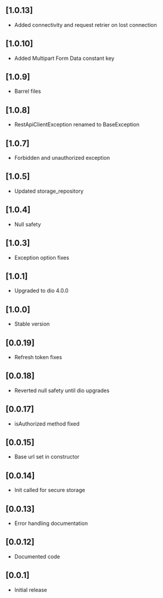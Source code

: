 ## [1.0.13] 
* Added connectivity and request retrier on lost connection
## [1.0.10] 
* Added Multipart Form Data constant key
## [1.0.9] 
* Barrel files
## [1.0.8] 
* RestApiClientException renamed to BaseException
## [1.0.7] 
* Forbidden and unauthorized exception
## [1.0.5] 
* Updated storage_repository
## [1.0.4] 
* Null safety
## [1.0.3] 
* Exception option fixes
## [1.0.1] 
* Upgraded to dio 4.0.0 
## [1.0.0] 
* Stable version
## [0.0.19] 
* Refresh token fixes
## [0.0.18] 
* Reverted null safety until dio upgrades
## [0.0.17] 
* isAuthorized method fixed
## [0.0.15] 
* Base url set in constructor
## [0.0.14] 
* Init called for secure storage
## [0.0.13] 
* Error handling documentation
## [0.0.12] 
* Documented code
## [0.0.1] 
* Initial release